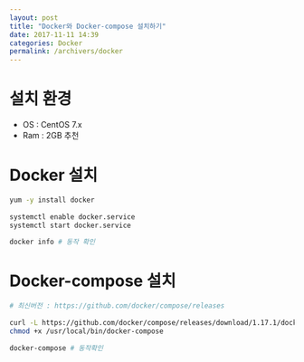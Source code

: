 ```yaml
---
layout: post
title: "Docker와 Docker-compose 설치하기"
date: 2017-11-11 14:39
categories: Docker
permalink: /archivers/docker
---
```


# 설치 환경
* OS : CentOS 7.x
* Ram : 2GB 추천

# Docker 설치
```bash
yum -y install docker
  
systemctl enable docker.service
systemctl start docker.service
  
docker info # 동작 확인
```

# Docker-compose 설치
```bash
# 최신버전 : https://github.com/docker/compose/releases
 
curl -L https://github.com/docker/compose/releases/download/1.17.1/docker-compose-`uname -s`-`uname -m` -o /usr/local/bin/docker-compose
chmod +x /usr/local/bin/docker-compose
  
docker-compose # 동작확인
```

